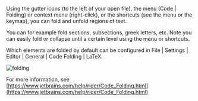 Using the gutter icons (to the left of your open file), the menu (<ui-path>Code | Folding</ui-path>) or context menu (right-click), or the shortcuts (see the menu or the keymap), you can fold and unfold regions of text.

You can for example fold sections, subsections, greek letters, etc.
Note you can easily fold or collapse until a certain level using the menu or shortcuts.

Which elements are folded by default can be configured in <ui-path>File | Settings | Editor | General | Code Folding | LaTeX</ui-path>.

![folding](folding.png)

For more information, see [https://www.jetbrains.com/help/rider/Code_Folding.html](https://www.jetbrains.com/help/rider/Code_Folding.html)
